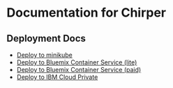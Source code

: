 # Documentation for Chirper

## Deployment Docs

* [Deploy to minikube](deploy-to-minikube.md)
* [Deploy to Bluemix Container Service (lite)](deploy-to-bks-lite.md)
* [Deploy to Bluemix Container Service (paid)](deploy-to-bks-paid.md)
* [Deploy to IBM Cloud Private](deploy-to-ibm-cloud-private.md)
